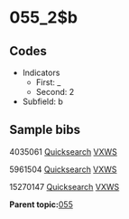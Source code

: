 # 055\_2$b

## Codes

-   Indicators
    -   First: \_
    -   Second: 2
-   Subfield: b

## Sample bibs

4035061 [Quicksearch](https://search.library.yale.edu/catalog/4035061) [VXWS](http://prodorbis.library.yale.edu:7014/vxws/GetHoldingsService?bibId=4035061)

5961504 [Quicksearch](https://search.library.yale.edu/catalog/5961504) [VXWS](http://prodorbis.library.yale.edu:7014/vxws/GetHoldingsService?bibId=5961504)

15270147 [Quicksearch](https://search.library.yale.edu/catalog/15270147) [VXWS](http://prodorbis.library.yale.edu:7014/vxws/GetHoldingsService?bibId=15270147)

**Parent topic:**[055](../../tags/055/055.md)

